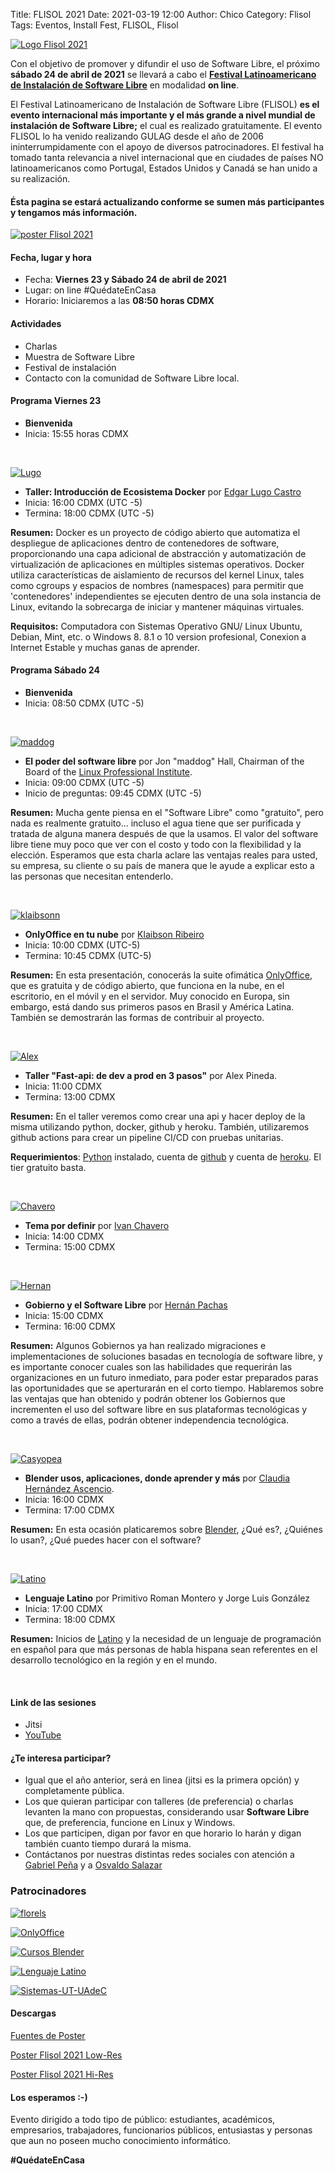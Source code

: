 Title: FLISOL 2021
Date: 2021-03-19 12:00
Author: Chico
Category: Flisol
Tags: Eventos, Install Fest, FLISOL, Flisol

[![Logo Flisol 2021]({attach}2021-03-19-invitacion_flisol/flisol-libre-software-logo.jpg)]({attach}2021-03-19-invitacion_flisol/flisol-libre-software-logo.jpg)

Con el objetivo de promover y difundir el uso de Software Libre, el próximo **sábado 24 de abril de 2021** se llevará a cabo el **[Festival Latinoamericano de Instalación de Software Libre](https://flisol.info/FLISOL2021/Mexico/Torreon?highlight=%28%5CbCategoryCity%5Cb%29)** en modalidad **on line**.

<!-- break -->

El Festival Latinoamericano de Instalación de Software Libre (FLISOL) **es el evento internacional más importante y el más grande a nivel mundial de instalación de Software Libre;** el cual es realizado gratuitamente. El evento FLISOL lo ha venido realizando GULAG desde el año de 2006 ininterrumpidamente con el apoyo de diversos patrocinadores. El festival ha tomado tanta relevancia a nivel internacional que en ciudades de países NO latinoamericanos como Portugal, Estados Unidos y Canadá se han unido a su realización.

#### Ésta pagina se estará actualizando conforme se sumen más participantes y tengamos más información.

[![poster Flisol 2021](https://github.com/GULAG/PosterFlisol2021/blob/main/Poster_carta.png?raw=true)](https://github.com/GULAG/PosterFlisol2021/blob/main/flisol2021.png?raw=true)

#### Fecha, lugar y hora

+ Fecha: **Viernes 23 y Sábado 24 de abril de 2021**
+ Lugar: on line #QuédateEnCasa
+ Horario: Iniciaremos a las **08:50 horas CDMX**

#### Actividades

+ Charlas
+ Muestra de Software Libre
+ Festival de instalación
+ Contacto con la comunidad de Software Libre local.

#### Programa Viernes 23

* **Bienvenida**
* Inicia: 15:55 horas CDMX

<br />

[![Lugo]({attach}2021-03-19-invitacion_flisol/2021-01-lugo.png)]({attach}2021-03-19-invitacion_flisol/flisol2021-01-lugo.png)

* **Taller: Introducción de Ecosistema Docker** por [Edgar Lugo Castro](https://twitter.com/lugouadec)
* Inicia: 16:00 CDMX (UTC -5)
* Termina: 18:00 CDMX (UTC -5)

**Resumen:** Docker es un proyecto de código abierto que automatiza el despliegue de aplicaciones dentro de contenedores de software, proporcionando una capa adicional de abstracción y automatización de virtualización de aplicaciones en múltiples sistemas operativos. Docker utiliza características de aislamiento de recursos del kernel Linux, tales como cgroups y espacios de nombres (namespaces) para permitir que 'contenedores' independientes se ejecuten dentro de una sola instancia de Linux, evitando la sobrecarga de iniciar y mantener máquinas virtuales.

**Requisitos:** Computadora con Sistemas Operativo GNU/ Linux Ubuntu, Debian, Mint, etc. o Windows 8. 8.1 o 10 version profesional, Conexion a Internet Estable y muchas ganas de aprender.

#### Programa Sábado 24

* **Bienvenida**
* Inicia: 08:50 CDMX (UTC -5)

<br />

[![maddog]({attach}2021-03-19-invitacion_flisol/2021-02-maddog.png)]({attach}2021-03-19-invitacion_flisol/flisol2021-02-maddog.png)

* **El poder del software libre** por Jon "maddog" Hall, Chairman of the Board of the [Linux Professional Institute](https://www.lpi.org/).
* Inicia: 09:00 CDMX (UTC -5)
* Inicio de preguntas: 09:45 CDMX (UTC -5)

**Resumen:** Mucha gente piensa en el "Software Libre" como "gratuito", pero nada es realmente gratuito... incluso el agua tiene que ser purificada y tratada de alguna manera después de que la usamos. El valor del software libre tiene muy poco que ver con el costo y todo con la flexibilidad y la elección. Esperamos que esta charla aclare las ventajas reales para usted, su empresa, su cliente o su país de manera que le ayude a explicar esto a las personas que necesitan entenderlo.

<br />

[![klaibsonn]({attach}2021-03-19-invitacion_flisol/2021-03-onlyoffice.png)]({attach}2021-03-19-invitacion_flisol/flisol2021-03-onlyoffice.png)

+ **OnlyOffice en tu nube** por [Klaibson Ribeiro](https://twitter.com/klaibsonn)
+ Inicia: 10:00 CDMX (UTC-5)
+ Termina: 10:45 CDMX (UTC-5)

**Resumen:** En esta presentación, conocerás la suite ofimática [OnlyOffice](https://www.onlyoffice.com/), que es gratuita y de código abierto, que funciona en la nube, en el escritorio, en el móvil y en el servidor. Muy conocido en Europa, sin embargo, está dando sus primeros pasos en Brasil y América Latina. También se demostrarán las formas de contribuir al proyecto.

<br />

[![Alex]({attach}2021-03-19-invitacion_flisol/2021-04-alex.png)]({attach}2021-03-19-invitacion_flisol/flisol2021-04-alex.png)

* **Taller "Fast-api: de dev a prod en 3 pasos"** por Alex Pineda.
* Inicia: 11:00 CDMX
* Termina: 13:00 CDMX

**Resumen:** En el taller veremos como crear una api y hacer deploy de la misma utilizando python, docker, github y heroku. También, utilizaremos github actions para crear un pipeline CI/CD con pruebas unitarias.

**Requerimientos**: [Python](https://www.python.org/) instalado, cuenta de [github](https://github.com/) y cuenta de [heroku](https://www.heroku.com/). El tier gratuito basta.

<br />

[![Chavero]({attach}2021-03-19-invitacion_flisol/2021-chavero.png)]({attach}2021-03-19-invitacion_flisol/2021-chavero.png)

+ **Tema por definir** por [Ivan Chavero](https://twitter.com/imcsk8)
+ Inicia: 14:00 CDMX
+ Termina: 15:00 CDMX

<br />

[![Hernan]({attach}2021-03-19-invitacion_flisol/2021-06-hernan.png)]({attach}2021-03-19-invitacion_flisol/flisol2021-06-hernan.png)

+ **Gobierno y el Software Libre** por [Hernán Pachas](https://twitter.com/hernanpachas)
+ Inicia: 15:00 CDMX
+ Termina: 16:00 CDMX

**Resumen:** Algunos Gobiernos ya han realizado migraciones e implementaciones de soluciones basadas en tecnología de software libre, y es importante conocer cuales son las habilidades que requerirán las organizaciones en un futuro inmediato, para poder estar preparados paras las oportunidades que se aperturarán en el corto tiempo. Hablaremos sobre las ventajas que han obtenido y podrán obtener los Gobiernos que incrementen el uso del software libre en sus plataformas tecnológicas y como a través de ellas, podrán obtener independencia tecnológica.

<br />

[![Casyopea]({attach}2021-03-19-invitacion_flisol/2021-07-casyopea.png)]({attach}2021-03-19-invitacion_flisol/flisol2021-07-casyopea.png)

+ **Blender usos, aplicaciones, donde aprender y más** por [Claudia Hernández Ascencio](https://twitter.com/Casyopea).
+ Inicia: 16:00 CDMX
+ Termina: 17:00 CDMX

**Resumen:** En esta ocasión platicaremos sobre [Blender](https://www.blender.org/), ¿Qué es?, ¿Quiénes lo usan?, ¿Qué puedes hacer con el software?

<br />

[![Latino]({attach}2021-03-19-invitacion_flisol/2021-08-latino.png)]({attach}2021-03-19-invitacion_flisol/flisol2021-08-latino.png)

+ **Lenguaje Latino** por Primitivo Roman Montero y Jorge Luis González 
+ Inicia: 17:00 CDMX
+ Termina: 18:00 CDMX

**Resumen:** Inicios de [Latino](https://www.lenguajelatino.org) y la necesidad de un lenguaje de programación en español para que más personas de habla hispana sean referentes en el desarrollo tecnológico en la región y en el mundo.

<br />

#### Link de las sesiones
+ Jitsi
+ [YouTube](https://www.youtube.com/channel/UCTDFuE72U4L1NknVbsXH32g)

#### ¿Te interesa participar?

* Igual que el año anterior, será en linea (jitsi es la primera opción) y completamente pública.
* Los que quieran participar con talleres (de preferencia) o charlas levanten la mano con propuestas, considerando usar **Software Libre** que, de preferencia, funcione en Linux y Windows.
* Los que participen, digan por favor en que horario lo harán y digan también cuanto tiempo durará la misma.
* Contáctanos por nuestras distintas redes sociales con atención a [Gabriel Peña](https://twitter.com/guabyboy) y a [Osvaldo Salazar](https://twitter.com/osvaldo_salazar)

### Patrocinadores

[![florels]({attach}2021-03-19-invitacion_flisol/Perfumeria_Florels_blanco.png)]({attach}2021-03-19-invitacion_flisol/Perfumeria_Florels_blanco.png)

[![OnlyOffice]({attach}2021-03-19-invitacion_flisol/Logo_light_onlyoffice.png)](https://www.onlyoffice.com)

[![Cursos Blender]({attach}2021-03-19-invitacion_flisol/logo-cursosblender.png)](http://cursosblender.com)

[![Lenguaje Latino]({attach}2021-03-19-invitacion_flisol/Latino-logo-color.png)](https://www.lenguajelatino.org)

[![Sistemas-UT-UAdeC]({attach}2021-03-19-invitacion_flisol/EscuelaDeSistemas-v2.png)](http://www.sistemastorreon.uadec.mx)

#### Descargas

[Fuentes de Poster](https://github.com/GULAG/PosterFlisol2021)

[Poster Flisol 2021 Low-Res](https://github.com/GULAG/PosterFlisol2021/blob/main/Poster_carta.png?raw=true)

[Poster Flisol 2021 Hi-Res](https://github.com/GULAG/PosterFlisol2021/blob/main/flisol2021.png?raw=true)

#### Los esperamos :-)

Evento dirigido a todo tipo de público: estudiantes, académicos, empresarios, trabajadores, funcionarios públicos, entusiastas y personas que aun no poseen mucho conocimiento informático.

**#QuédateEnCasa**
